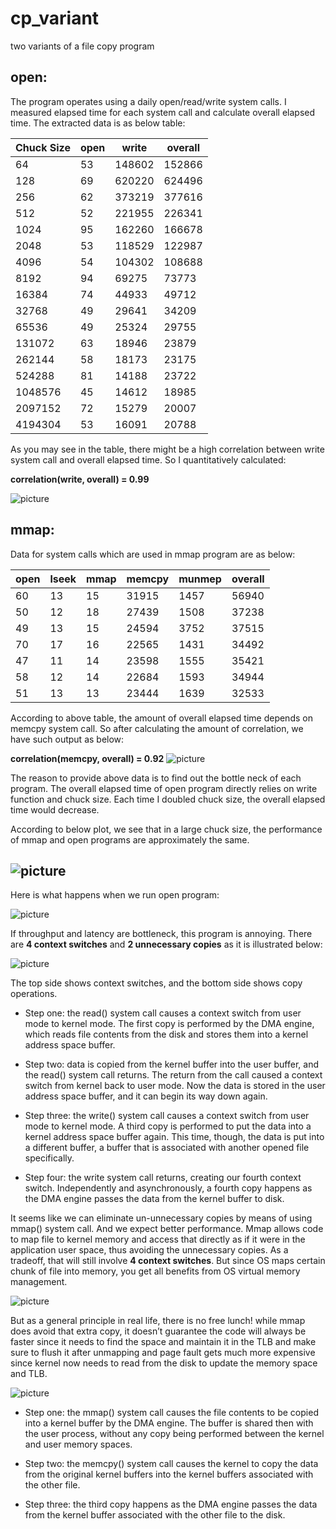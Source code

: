 # cp_variant
two variants of a file copy program

## open:
The program operates using a daily open/read/write system calls. I measured elapsed time for each system call and calculate overall elapsed time. The extracted data is as below table:

|Chuck Size| open | write | overall |
|----------|------|-------|---------|
  64    |   53 |  148602 | 152866|
  128   |   69  |620220 | 624496|
  256   |   62  |373219 | 377616|
  512   |   52  | 221955| 226341|
  1024  |   95  | 162260| 166678|
  2048  |   53  | 118529| 122987|
  4096  |   54  | 104302| 108688|
  8192  |   94  | 69275|  73773|
  16384 |   74  | 44933|  49712|
  32768 |   49  | 29641|  34209|
  65536 |   49  | 25324|  29755|
  131072|   63  | 18946|  23879|
  262144|   58  | 18173|  23175|
  524288|   81  | 14188|  23722|
  1048576|  45  | 14612|  18985|
  2097152|  72  | 15279|  20007|
  4194304|  53  | 16091|  20788|

As you may see in the table, there might be a high correlation between write system call and overall elapsed time. So I quantitatively calculated:

**correlation(write, overall) = 0.99**

![picture](open_correlation.png)

## mmap:
Data for system calls which are used in mmap program are as below:

|open	| lseek |	mmap	| memcpy |	munmep |	overall |
|---|----|---|---|---|---|
60|	13|	15|	31915|1457|	56940|
50|	12|	18|	27439|1508|37238|
49|	13|	15|	24594|3752|37515|
70|	17|	16|	22565|1431|34492|
47|	11|	14|	23598|1555|35421|
58|	12|	14|	22684|1593|34944|
51|	13|	13|	23444|1639|32533|

According to above table, the amount of overall elapsed time depends on memcpy system call. So after calculating the amount of correlation, we have such output as below:

**correlation(memcpy, overall) = 0.92**
![picture](reports/mmap_correlation.png)

The reason to provide above data is to find out the bottle neck of each program. The overall elapsed time of open program directly relies on write function and chuck size. Each time I doubled chuck size, the overall elapsed time would decrease.

According to below plot, we see that in a large chuck size, the performance of mmap and open programs are approximately the same.

![picture](reports/openVsmmap.png)
---
Here is what happens when we run open program:

![picture](reports/open_um.png)

If throughput and latency are bottleneck, this program is annoying. There are **4 context switches** and **2 unnecessary copies** as it is illustrated below:

![picture](reports/open.png)

The top side shows context switches, and the bottom side shows copy operations.

* Step one: the read() system call causes a context switch from user mode to kernel mode. The first copy is performed by the DMA engine, which reads file contents from the disk and stores them into a kernel address space buffer.

* Step two: data is copied from the kernel buffer into the user buffer, and the read() system call returns. The return from the call caused a context switch from kernel back to user mode. Now the data is stored in the user address space buffer, and it can begin its way down again.

* Step three: the write() system call causes a context switch from user mode to kernel mode. A third copy is performed to put the data into a kernel address space buffer again. This time, though, the data is put into a different buffer, a buffer that is associated with another opened file specifically.

* Step four: the write system call returns, creating our fourth context switch. Independently and asynchronously, a fourth copy happens as the DMA engine passes the data from the kernel buffer to disk.

It seems like we can eliminate un-unnecessary copies by means of using mmap() system call. And we expect better performance. Mmap allows code to map file to kernel memory and access that directly as if it were in the application user space, thus avoiding the unnecessary copies. As a tradeoff, that will still involve **4 context switches**. But since OS maps certain chunk of file into memory, you get all benefits from OS virtual memory management.

![picture](reports/mmap_um.png)

But as a general principle in real life, there is no free lunch! while mmap does avoid that extra copy, it doesn’t guarantee the code will always be faster since it needs to find the space and maintain it in the TLB and make sure to flush it after unmapping and page fault gets much more expensive since kernel now needs to read from the disk to update the memory space and TLB.

![picture](reports/mmap.png)

* Step one: the mmap() system call causes the file contents to be copied into a kernel buffer by the DMA engine. The buffer is shared then with the user process, without any copy being performed between the kernel and user memory spaces.

* Step two: the memcpy() system call causes the kernel to copy the data from the original kernel buffers into the kernel buffers associated with the other file.

* Step three: the third copy happens as the DMA engine passes the data from the kernel buffer associated with the other file to the disk.
